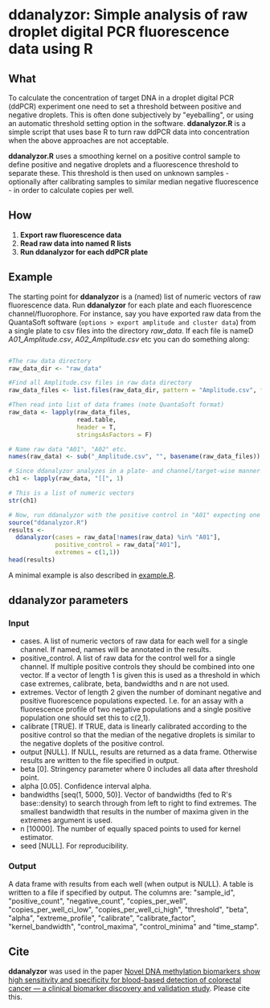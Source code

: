 # ddanalyzor: Simple analysis of raw droplet digital PCR fluorescence data using R

## What
To calculate the concentration of target DNA in a droplet digital PCR (ddPCR)
experiment one need to set a threshold between positive and negative droplets.
This is often done subjectively by "eyeballing", or using an automatic threshold
setting option in the software.
**ddanalyzor.R** is a simple script that uses base R to turn raw ddPCR
data into concentration when the above approaches are not acceptable.

**ddanalyzor.R** uses a smoothing kernel on a positive control sample to define
positive and negative droplets and a fluorescence threshold to separate these.
This threshold is then used on unknown samples - optionally after calibrating samples
to similar median negative fluorescence - in order to calculate copies per well.


## How
1. **Export raw fluorescence data**
2. **Read raw data into named R lists**
3. **Run ddanalyzor for each ddPCR plate**


## Example
The starting point for **ddanalyzor** is a (named) list of numeric vectors of raw
fluorescence data. Run **ddanalyzor** for each plate and each fluorescence channel/fluorophore.
For instance, say you have exported raw data from the QuantaSoft software
(`options > export amplitude and cluster data`) from a single plate to csv files
into the directory _raw_data_. If each file is nameD _A01_Amplitude.csv_, _A02_Amplitude.csv_ etc
you can do something along:

```r

#The raw data directory
raw_data_dir <- "raw_data"

#Find all Amplitude.csv files in raw data directory
raw_data_files <- list.files(raw_data_dir, pattern = "Amplitude.csv", full.names = T)

#Then read into list of data frames (note QuantaSoft format)
raw_data <- lapply(raw_data_files,
                   read.table,
                   header = T,
                   stringsAsFactors = F)

# Name raw data "A01", "A02" etc.
names(raw_data) <- sub("_Amplitude.csv", "", basename(raw_data_files))

# Since ddanalyzor analyzes in a plate- and channel/target-wise manner extract first column (channel 1)
ch1 <- lapply(raw_data, "[[", 1)

# This is a list of numeric vectors
str(ch1)

# Now, run ddanalyzor with the positive control in "A01" expecting one negative and one positive populations
source("ddanalyzor.R")
results <-
  ddanalyzor(cases = raw_data[!names(raw_data) %in% "A01"],
             positive_control = raw_data["A01"],
             extremes = c(1,1))
head(results)             

```

A minimal example is also described in [example.R](./example.R).


## ddanalyzor parameters
### Input
* cases. A list of numeric vectors of raw data for each well for a single channel. If named, names will be annotated in the results.  
* positive_control. A list of raw data for the control well for a single channel. If multiple positive controls they should be combined into one vector. If a vector of length 1 is given this is used as a threshold in which case extremes, calibrate, beta, bandwidths and n are not used.
* extremes. Vector of length 2 given the number of dominant negative and positive fluorescence populations expected. I.e. for an assay with a fluorescence profile of two negative populations and a single positive population one should set this to c(2,1).   
* calibrate [TRUE]. If TRUE, data is linearly calibrated according to the positive control so that the median of the negative droplets is similar to the negative doplets of the positive control.
* output [NULL]. If NULL, results are returned as a data frame. Otherwise results are written to the file specified in output.
* beta [0]. Stringency parameter where 0 includes all data after threshold point.
* alpha [0.05]. Confidence interval alpha.
* bandwidths [seq(1, 5000, 50)]. Vector of bandwidths (fed to R's base::density) to search through from left to right to find extremes. The smallest bandwidth that results in the number of maxima given in the extremes argument is used.
* n [10000]. The number of equally spaced points to used for kernel estimator.
* seed [NULL]. For reproducibility.

### Output
A data frame with results from each well (when output is NULL). A table is written
to a file if specified by output. The columns are: "sample_id", "positive_count",
"negative_count", "copies_per_well", "copies_per_well_ci_low", "copies_per_well_ci_high",
"threshold", "beta", "alpha", "extreme_profile", "calibrate", "calibrate_factor",
"kernel_bandwidth", "control_maxima", "control_minima" and "time_stamp".


## Cite
**ddanalyzor** was used in the paper [Novel DNA methylation biomarkers show high
sensitivity and specificity for blood-based detection of colorectal cancer — a
clinical biomarker discovery and validation study](https://doi.org/10.1186/s13148-019-0757-3).
Please cite this.

